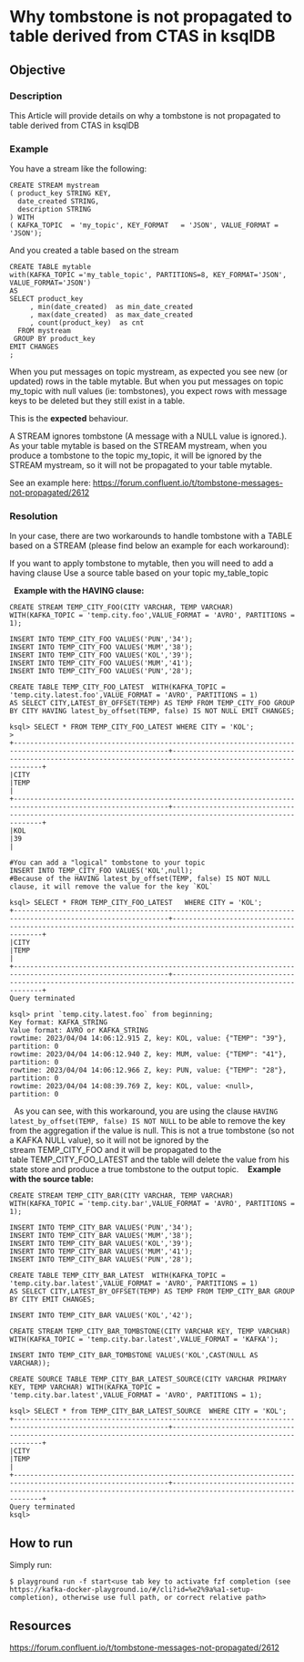 # Why tombstone is not propagated to table derived from CTAS in ksqlDB

## Objective

### Description

This Article will provide details on why a tombstone is not propagated to table derived from CTAS in ksqlDB

### Example

You have a stream like the following:
```
CREATE STREAM mystream
( product_key STRING KEY,
  date_created STRING,
  description STRING
) WITH
( KAFKA_TOPIC  = 'my_topic', KEY_FORMAT   = 'JSON', VALUE_FORMAT = 'JSON');
```

And you created a table based on the stream

```
CREATE TABLE mytable
with(KAFKA_TOPIC ='my_table_topic', PARTITIONS=8, KEY_FORMAT='JSON', VALUE_FORMAT='JSON')
AS
SELECT product_key
     , min(date_created)  as min_date_created
     , max(date_created)  as max_date_created
     , count(product_key)  as cnt
  FROM mystream
 GROUP BY product_key
EMIT CHANGES
;
```

When you put messages on topic mystream, as expected you see new (or updated) rows in the table mytable.
But when you put messages on topic my_topic with null values (ie: tombstones), you expect rows with message keys to be deleted but they still exist in a table.

This is the **expected** behaviour.

A STREAM ignores tombstone (A message with a NULL value is ignored.). As your table mytable is based on the STREAM mystream, when you produce a tombstone to the topic my_topic, it will be ignored by the STREAM mystream, so it will not be propagated to your table mytable.

See an example here: https://forum.confluent.io/t/tombstone-messages-not-propagated/2612

### Resolution

In your case, there are two workarounds to handle tombstone with a TABLE based on a STREAM (please find below an example for each workaround):

If you want to apply tombstone to mytable, then you will need to add a having clause
Use a source table based on your topic my_table_topic 

 
**Example with the HAVING clause:**
```
CREATE STREAM TEMP_CITY_FOO(CITY VARCHAR, TEMP VARCHAR) WITH(KAFKA_TOPIC = 'temp.city.foo',VALUE_FORMAT = 'AVRO', PARTITIONS = 1);

INSERT INTO TEMP_CITY_FOO VALUES('PUN','34');
INSERT INTO TEMP_CITY_FOO VALUES('MUM','38');
INSERT INTO TEMP_CITY_FOO VALUES('KOL','39');
INSERT INTO TEMP_CITY_FOO VALUES('MUM','41');
INSERT INTO TEMP_CITY_FOO VALUES('PUN','28');

CREATE TABLE TEMP_CITY_FOO_LATEST  WITH(KAFKA_TOPIC = 'temp.city.latest.foo',VALUE_FORMAT = 'AVRO', PARTITIONS = 1)
AS SELECT CITY,LATEST_BY_OFFSET(TEMP) AS TEMP FROM TEMP_CITY_FOO GROUP BY CITY HAVING latest_by_offset(TEMP, false) IS NOT NULL EMIT CHANGES;

ksql> SELECT * FROM TEMP_CITY_FOO_LATEST WHERE CITY = 'KOL';
>
+------------------------------------------------------------------------------------------------------------+------------------------------------------------------------------------------------------------------------+
|CITY                                                                                                        |TEMP                                                                                                        |
+------------------------------------------------------------------------------------------------------------+------------------------------------------------------------------------------------------------------------+
|KOL                                                                                                         |39                                                                                                          |

#You can add a "logical" tombstone to your topic
INSERT INTO TEMP_CITY_FOO VALUES('KOL',null);
#Because of the HAVING latest_by_offset(TEMP, false) IS NOT NULL clause, it will remove the value for the key `KOL`

ksql> SELECT * FROM TEMP_CITY_FOO_LATEST   WHERE CITY = 'KOL';
+------------------------------------------------------------------------------------------------------------+------------------------------------------------------------------------------------------------------------+
|CITY                                                                                                        |TEMP                                                                                                        |
+------------------------------------------------------------------------------------------------------------+------------------------------------------------------------------------------------------------------------+
Query terminated

ksql> print `temp.city.latest.foo` from beginning;
Key format: KAFKA_STRING
Value format: AVRO or KAFKA_STRING
rowtime: 2023/04/04 14:06:12.915 Z, key: KOL, value: {"TEMP": "39"}, partition: 0
rowtime: 2023/04/04 14:06:12.940 Z, key: MUM, value: {"TEMP": "41"}, partition: 0
rowtime: 2023/04/04 14:06:12.966 Z, key: PUN, value: {"TEMP": "28"}, partition: 0
rowtime: 2023/04/04 14:08:39.769 Z, key: KOL, value: <null>, partition: 0
```
 
As you can see, with this workaround, you are using the clause `HAVING latest_by_offset(TEMP, false) IS NOT NULL` to be able to remove the key from the aggregation if the value is null. This is not a true tombstone (so not a KAFKA NULL value), so it will not be ignored by the stream TEMP_CITY_FOO and it will be propagated to the table TEMP_CITY_FOO_LATEST and the table will delete the value from his state store and produce a true tombstone to the output topic. 
 
**Example with the source table:**

```
CREATE STREAM TEMP_CITY_BAR(CITY VARCHAR, TEMP VARCHAR) WITH(KAFKA_TOPIC = 'temp.city.bar',VALUE_FORMAT = 'AVRO', PARTITIONS = 1);

INSERT INTO TEMP_CITY_BAR VALUES('PUN','34');
INSERT INTO TEMP_CITY_BAR VALUES('MUM','38');
INSERT INTO TEMP_CITY_BAR VALUES('KOL','39');
INSERT INTO TEMP_CITY_BAR VALUES('MUM','41');
INSERT INTO TEMP_CITY_BAR VALUES('PUN','28');

CREATE TABLE TEMP_CITY_BAR_LATEST  WITH(KAFKA_TOPIC = 'temp.city.bar.latest',VALUE_FORMAT = 'AVRO', PARTITIONS = 1)
AS SELECT CITY,LATEST_BY_OFFSET(TEMP) AS TEMP FROM TEMP_CITY_BAR GROUP BY CITY EMIT CHANGES;

INSERT INTO TEMP_CITY_BAR VALUES('KOL','42');

CREATE STREAM TEMP_CITY_BAR_TOMBSTONE(CITY VARCHAR KEY, TEMP VARCHAR) WITH(KAFKA_TOPIC = 'temp.city.bar.latest',VALUE_FORMAT = 'KAFKA');

INSERT INTO TEMP_CITY_BAR_TOMBSTONE VALUES('KOL',CAST(NULL AS VARCHAR));

CREATE SOURCE TABLE TEMP_CITY_BAR_LATEST_SOURCE(CITY VARCHAR PRIMARY KEY, TEMP VARCHAR) WITH(KAFKA_TOPIC = 'temp.city.bar.latest',VALUE_FORMAT = 'AVRO', PARTITIONS = 1);

ksql> SELECT * from TEMP_CITY_BAR_LATEST_SOURCE  WHERE CITY = 'KOL';
+------------------------------------------------------------------------------------------------------------+------------------------------------------------------------------------------------------------------------+
|CITY                                                                                                        |TEMP                                                                                                        |
+------------------------------------------------------------------------------------------------------------+------------------------------------------------------------------------------------------------------------+
Query terminated
ksql>
```

## How to run

Simply run:

```
$ playground run -f start<use tab key to activate fzf completion (see https://kafka-docker-playground.io/#/cli?id=%e2%9a%a1-setup-completion), otherwise use full path, or correct relative path>
```

## Resources
https://forum.confluent.io/t/tombstone-messages-not-propagated/2612
